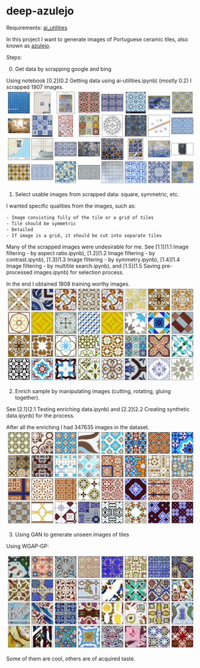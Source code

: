 # deep-azulejo
Requirements: [ai_utilities](https://github.com/prairie-guy/ai_utilities.git)

In this project I want to generate images of Portuguese ceramic tiles, also known as [azulejo](https://en.wikipedia.org/wiki/Azulejo).

Steps:

0. Get data by scrapping google and bing

Using notebook [0.2](0.2 Getting data using ai-utilities.ipynb) (mostly 0.2) I scrapped 1907 images. 
![Crawled images](pics/1_crawled.png)

1. Select usable images from scrapped data: square, symmetric, etc.

I wanted specific qualities from the images, such as:

    - Image consisting fully of the tile or a grid of tiles
    - Tile should be symmetric
    - Detailed
    - If image is a grid, it should be cut into separate tiles
    
Many of the scrapped images were undesirable for me.
See [1.1](1.1 Image filtering - by aspect ratio.ipynb), [1.2](1.2 Image filtering - by contrast.ipynb), [1.3](1.3 Image filtering - by symmetry.ipynb), [1.4](1.4 Image filtering - by multitile search.ipynb), and [1.5](1.5 Saving pre-processed images.ipynb) for selection process.

In the end I obtained 1808 training worthy images.
![Selected images](pics/2_filtered.png)

2. Enrich sample by manipulating images (cutting, rotating, gluing together).

See [2.1](2.1 Testing enriching data.ipynb) and [2.2](2.2 Creating synthetic data.ipynb) for the process.

After all the enriching I had 347635 images in the dataset.
![Enriched images](pics/3_augmented.png)

3. Using GAN to generate unseen images of tiles

Using WGAP-GP:

![Generated images](pics/4_generated_v2.png)

Some of them are cool, others are of acquired taste.

